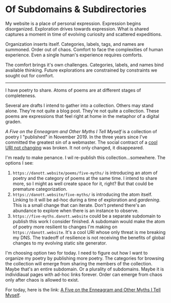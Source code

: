 <template data-parse>2024-03-03</template>

# Of Subdomains & Subdirectories

My website is a place of personal expression. Expression begins disorganized. Exploration drives towards expression. What is shared captures a moment in time of evolving curiosity and scattered expeditions.

Organization inserts itself. Categories, labels, tags, and names are summoned. Order out of chaos. Comfort to face the complexities of human experience. Even a single human's experience requires comforts.

The comfort brings it's own challenges. Categories, labels, and names bind available thinking. Future explorations are constrained by constraints we sought out for comfort.

* * *

I have poetry to share. Atoms of poems are at different stages of completeness. 

Several are drafts I intend to gather into a collection. Others may stand alone. They're not quite a blog post. They're not quite a collection. These poems are expressions that feel right at home in the metaphor of a digital graden.

*A Five on the Enneagram and Other Myths I Tell Myself* is a collection of poetry I "published" in November 2019. In the three years since I've committed the greatest sin of a webmaster. The social contract of a [cool URI not changing](https://www.w3.org/Provider/Style/URI.html) was broken. It not only changed, it disappeared.

I'm ready to make penance. I wil re-publish this collection...somewhere. The options I see:

1. `https://danott.website/poems/five-myths/` is introducing an atom of poetry and the category of poems at the same time. I intend to share more, so I might as well create space for it, right? But that could be premature categorization.
2. `https://danott.website/five-myths/` is introducing the atom itself. Linking to it will be ad-hoc during a time of exploration and *gardening*. This is a small change that can iterate. Don't pretend there's an abundance to explore when there is an instance to observe.
3. `https://five-myths.danott.website` could be a separate subdomain to publish this work I consider finished. A subdomain would make the atom of poetry more resilient to changes I'm making on `https://danott.website`. It's a cool URI whose only threat is me breaking my DNS. The tradeoff of resilience is not receiving the benefits of global changes to my evolving static site generator.

I'm choosing option two for today. I need to figure out how I want to organize my poetry by publishing more poetry. The categories for browsing the collection will emerge from sharing the members of the collection. Maybe that's an entire subdomain. Or a plurality of subdomains. Maybe it is individiaual pages with ad-hoc links forever. Order can emerge from chaos only after chaos is allowed to exist.

For today, here is the link: [A Five on the Enneagram and Other Myths I Tell Myself](/five-myths). 